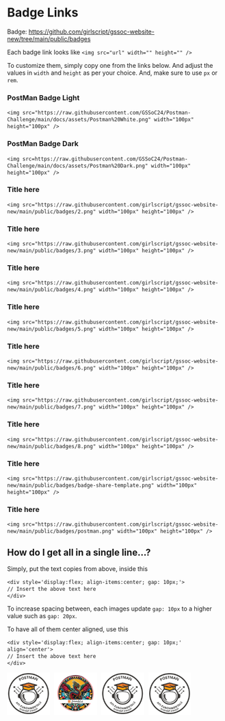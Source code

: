 # Badge Links

Badge: https://github.com/girlscript/gssoc-website-new/tree/main/public/badges

Each badge link looks like `<img src="url" width="" height="" />`

To customize them, simply copy one from the links below. And adjust the values in `width` and `height` as per your choice. And, make sure to use `px` or `rem`.

### PostMan Badge Light
```
<img src="https://raw.githubusercontent.com/GSSoC24/Postman-Challenge/main/docs/assets/Postman%20White.png" width="100px" height="100px" /> 
```

### PostMan Badge Dark
```
<img src=https://raw.githubusercontent.com/GSSoC24/Postman-Challenge/main/docs/assets/Postman%20Dark.png" width="100px" height="100px" />
```

### Title here
```
<img src="https://raw.githubusercontent.com/girlscript/gssoc-website-new/main/public/badges/2.png" width="100px" height="100px" />
```

### Title here
```
<img src="https://raw.githubusercontent.com/girlscript/gssoc-website-new/main/public/badges/3.png" width="100px" height="100px" />
```

### Title here
```
<img src="https://raw.githubusercontent.com/girlscript/gssoc-website-new/main/public/badges/4.png" width="100px" height="100px" />
```

### Title here
```
<img src="https://raw.githubusercontent.com/girlscript/gssoc-website-new/main/public/badges/5.png" width="100px" height="100px" />
```

### Title here
```
<img src="https://raw.githubusercontent.com/girlscript/gssoc-website-new/main/public/badges/6.png" width="100px" height="100px" />
```

### Title here
```
<img src="https://raw.githubusercontent.com/girlscript/gssoc-website-new/main/public/badges/7.png" width="100px" height="100px" />
```

### Title here
```
<img src="https://raw.githubusercontent.com/girlscript/gssoc-website-new/main/public/badges/8.png" width="100px" height="100px" />
```

### Title here
```
<img src="https://raw.githubusercontent.com/girlscript/gssoc-website-new/main/public/badges/badge-share-template.png" width="100px" height="100px" />
```

### Title here
```
<img src="https://raw.githubusercontent.com/girlscript/gssoc-website-new/main/public/badges/postman.png" width="100px" height="100px" />
```


## How do I get all in a single line...?

Simply, put the text copies from above, inside this

```
<div style='display:flex; align-items:center; gap: 10px;'>
// Insert the above text here
</div>
```

To increase spacing between, each images update `gap: 10px` to a higher value such as `gap: 20px`.

To have all of them center aligned, use this
```
<div style='display:flex; align-items:center; gap: 10px;' align='center'>
// Insert the above text here
</div>
```


<div style='display:flex; align-items:center; gap: 10px;' align='center'>
<img src="https://raw.githubusercontent.com/girlscript/gssoc-website-new/main/public/badges/postman.png" width="100px" height="100px" />
  <img src="https://raw.githubusercontent.com/girlscript/gssoc-website-new/main/public/badges/8.png" width="100px" height="100px" />
  <img src="https://raw.githubusercontent.com/girlscript/gssoc-website-new/main/public/badges/postman.png" width="100px" height="100px" />
  <img src="https://raw.githubusercontent.com/girlscript/gssoc-website-new/main/public/badges/postman.png" width="100px" height="100px" />
</div>
